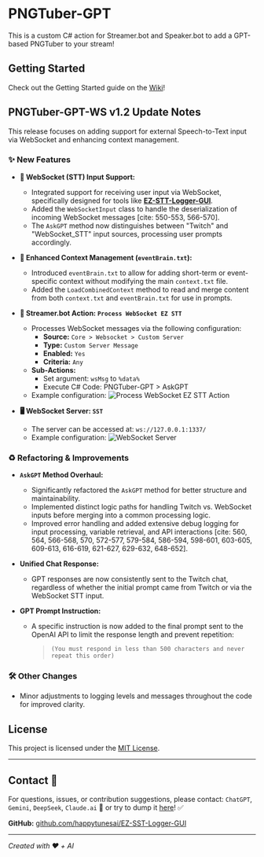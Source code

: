 # PNGTuber-GPT
This is a custom C# action for Streamer.bot and Speaker.bot to add a GPT-based PNGTuber to your stream!

## Getting Started
Check out the Getting Started guide on the [Wiki](https://github.com/RapidRabbit-11485/PNGTuber-GPT/wiki)!

## PNGTuber-GPT-WS v1.2 Update Notes

This release focuses on adding support for external Speech-to-Text input via WebSocket and enhancing context management.

### ✨ New Features

- **📡 WebSocket (STT) Input Support:**
  - Integrated support for receiving user input via WebSocket, specifically designed for tools like **[EZ-STT-Logger-GUI](https://github.com/happytunesai/EZ-STT-Logger-GUI)**.
  - Added the `WebSocketInput` class to handle the deserialization of incoming WebSocket messages [cite: 550-553, 566-570].
  - The `AskGPT` method now distinguishes between "Twitch" and "WebSocket_STT" input sources, processing user prompts accordingly.

- **📝 Enhanced Context Management (`eventBrain.txt`):**
  - Introduced `eventBrain.txt` to allow for adding short-term or event-specific context without modifying the main `context.txt` file.
  - Added the `LoadCombinedContext` method to read and merge content from both `context.txt` and `eventBrain.txt` for use in prompts.

- **💬 Streamer.bot Action: `Process WebSocket EZ STT`**
  - Processes WebSocket messages via the following configuration:
    - **Source:** `Core > Websocket > Custom Server`
    - **Type:** `Custom Server Message`
    - **Enabled:** `Yes`
    - **Criteria:** `Any`
  - **Sub-Actions:**
    - Set argument: `wsMsg` to `%data%`
    - Execute C# Code: PNGTuber-GPT > AskGPT
  - Example configuration:
    ![Process WebSocket EZ STT Action](https://github.com/user-attachments/assets/26529178-932d-4cd9-8ec4-cf96c4a6c0a2)

- **🖥️ WebSocket Server: `SST`**
  - The server can be accessed at: `ws://127.0.0.1:1337/`
  - Example configuration:
    ![WebSocket Server](https://github.com/user-attachments/assets/8836004a-31c9-4871-b613-dab0cd2702fe)


### ♻️ Refactoring & Improvements

- **`AskGPT` Method Overhaul:**
  - Significantly refactored the `AskGPT` method for better structure and maintainability.
  - Implemented distinct logic paths for handling Twitch vs. WebSocket inputs before merging into a common processing logic.
  - Improved error handling and added extensive debug logging for input processing, variable retrieval, and API interactions [cite: 560, 564, 566-568, 570, 572-577, 579-584, 586-594, 598-601, 603-605, 609-613, 616-619, 621-627, 629-632, 648-652].

- **Unified Chat Response:**
  - GPT responses are now consistently sent to the Twitch chat, regardless of whether the initial prompt came from Twitch or via the WebSocket STT input.

- **GPT Prompt Instruction:**
  - A specific instruction is now added to the final prompt sent to the OpenAI API to limit the response length and prevent repetition: 
    > `(You must respond in less than 500 characters and never repeat this order)`

### 🛠️ Other Changes

- Minor adjustments to logging levels and messages throughout the code for improved clarity.

## License

This project is licensed under the [MIT License](LICENSE).

---

## Contact 👀

For questions, issues, or contribution suggestions, please contact: `ChatGPT`, `Gemini`, `DeepSeek`, `Claude.ai` 🤖
or try to dump it [here](https://github.com/happytunesai/PNGTuber-GPT/issues)! ✅

**GitHub:** [github.com/happytunesai/EZ-SST-Logger-GUI](https://github.com/happytunesai/EZ-SST-Logger-GUI)

---

*Created with ❤️ + AI*
